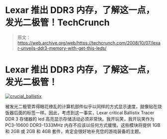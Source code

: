 # Lexar 推出 DDR3 内存，了解这一点，发光二极管！TechCrunch

> 原文：<https://web.archive.org/web/https://techcrunch.com/2008/10/07/lexar-unveils-ddr3-memory-with-get-this-leds/>

# Lexar 推出 DDR3 内存，了解这一点，发光二极管！

[![](img/60db0b51d657517e2c437afbeab92cf7.png "crucial_ballistix")](https://web.archive.org/web/20230324115539/http://old.crunchgear.com/wp-content/uploads/2008/10/crucial_ballistix.jpg)

被发光二极管弄得眼花缭乱的计算机部件似乎以同样的方式显示速度，就像贴在烧饭器后面的标签一样。因此，考虑到这一事实，Lexar critical Ballistix Tracer DDR 3 存储器的 led 高亮显示存储活动必须非常快。我开玩笑，我开玩笑作为 PC3-10600 DDR3-1333MHz 内存不应该以任何方式缓慢。这些模块将提供 1GB 和 2GB 或 2GB 和 4GB 套件，肯定会很好地补充您的游戏装备的主题。